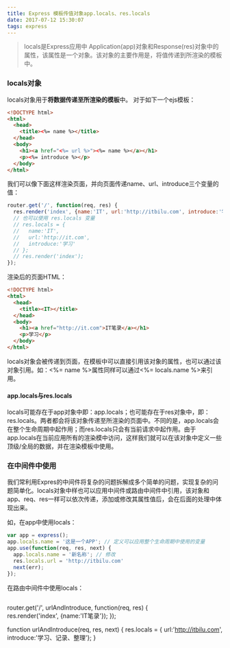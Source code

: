 ```yaml
---
title: Express 模板传值对象app.locals、res.locals
date: 2017-07-12 15:30:07
tags: express
---
```

>locals是Express应用中 Application(app)对象和Response(res)对象中的属性，该属性是一个对象。该对象的主要作用是，将值传递到所渲染的模板中。

### locals对象
locals对象用于**将数据传递至所渲染的模板**中。
对于如下一个ejs模板：
```html
<!DOCTYPE html>
<html>
  <head>
    <title><%= name %></title>
  </head>
  <body>
    <h1><a href="<%= url %>"><%= name %></a></h1>
    <p><%= introduce %></p>
  </body>
</html>
```

我们可以像下面这样渲染页面，并向页面传递name、url、introduce三个变量的值：
```js
router.get('/', function(req, res) {  
  res.render('index', {name:'IT', url:'http://itbilu.com', introduce:'学习'});
  // 也可以使用 res.locals 变量
  // res.locals = {
  //   name:'IT', 
  //   url:'http://it.com', 
  //   introduce:'学习'
  // };
  // res.render('index');
});
```

渲染后的页面HTML：
```html
<!DOCTYPE html>
<html>
  <head>
    <title><IT></title>
  </head>
  <body>
    <h1><a href="http://it.com">IT笔录</a></h1>
    <p>学习</p>
  </body>
</html>

```
locals对象会被传递到页面，在模板中可以直接引用该对象的属性，也可以通过该对象引用。如：<%= name %>属性同样可以通过<%= locals.name %>来引用。

#### app.locals与res.locals

locals可能存在于app对象中即：app.locals；也可能存在于res对象中，即：res.locals。两者都会将该对象传递至所渲染的页面中。不同的是，app.locals会在整个生命周期中起作用；而res.locals只会有当前请求中起作用。由于app.locals在当前应用所有的渲染模中访问，这样我们就可以在该对象中定义一些顶级/全局的数据，并在渲染模板中使用。



### 在中间件中使用
我们常利用Expres的中间件将复杂的问题拆解成多个简单的问题，实现复杂的问题简单化。locals对象中样也可以应用中间件或路由中间件中引用，该对象和app、req、res一样可以依次传递，添加或修改其属性值后，会在后面的处理中体现出来。

如，在app中使用locals：
```js
var app = express();
app.locals.name = '这是一个APP'; // 定义可以应用整个生命周期中使用的变量
app.use(function(req, res, next) {
  app.locals.name = '新名称'; // 修改
  res.locals.url = 'http://itbilu.com'
  next(err);
});
```

在路由中间件中使用locals：
```js

```
router.get('/', urlAndIntroduce, function(req, res) {  
  res.render('index', {name:'IT笔录'});
});

function urlAndIntroduce(req, res, next) {
  res.locals = { url:'http://itbilu.com', introduce:'学习、记录、整理'};
}  
